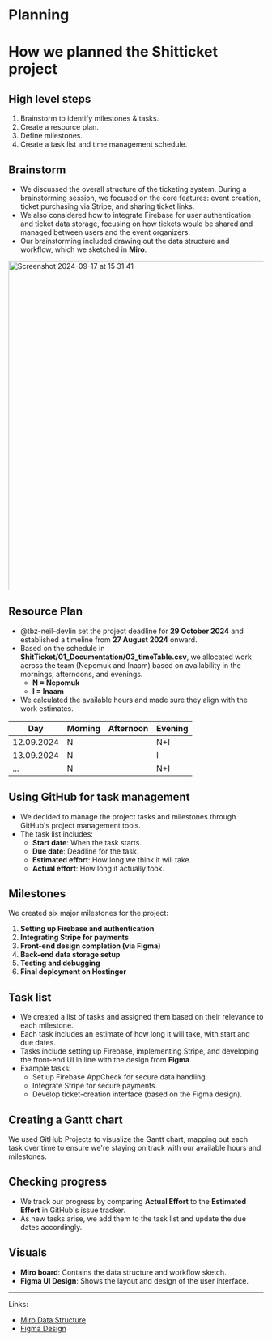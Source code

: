 # Planning

# How we planned the Shitticket project
## High level steps
1. Brainstorm to identify milestones & tasks.
2. Create a resource plan.
3. Define milestones.
4. Create a task list and time management schedule.

## Brainstorm
* We discussed the overall structure of the ticketing system. During a brainstorming session, we focused on the core features: event creation, ticket purchasing via Stripe, and sharing ticket links.
* We also considered how to integrate Firebase for user authentication and ticket data storage, focusing on how tickets would be shared and managed between users and the event organizers.
* Our brainstorming included drawing out the data structure and workflow, which we sketched in **Miro**.
  
<img width="651" alt="Screenshot 2024-09-17 at 15 31 41" src="https://github.com/user-attachments/assets/0b61c4f7-ca81-467b-b25c-bfb20c14f99e">


## Resource Plan
* @tbz-neil-devlin set the project deadline for **29 October 2024** and established a timeline from **27 August 2024** onward.
* Based on the schedule in **ShitTicket/01_Documentation/03_timeTable.csv**, we allocated work across the team (Nepomuk and Inaam) based on availability in the mornings, afternoons, and evenings.
  * **N = Nepomuk**
  * **I = Inaam**
* We calculated the available hours and made sure they align with the work estimates.

| Day       | Morning | Afternoon | Evening |
|-----------|---------|-----------|---------|
| 12.09.2024|    N    |           |    N+I  |
| 13.09.2024|    N    |           |    I    |
| ...       |    N    |           |    N+I  |



## Using GitHub for task management
* We decided to manage the project tasks and milestones through GitHub's project management tools.
* The task list includes:
  * **Start date**: When the task starts.
  * **Due date**: Deadline for the task.
  * **Estimated effort**: How long we think it will take.
  * **Actual effort**: How long it actually took.

## Milestones
We created six major milestones for the project:
1. **Setting up Firebase and authentication**
2. **Integrating Stripe for payments**
3. **Front-end design completion (via Figma)**
4. **Back-end data storage setup**
5. **Testing and debugging**
6. **Final deployment on Hostinger**



## Task list
* We created a list of tasks and assigned them based on their relevance to each milestone.
* Each task includes an estimate of how long it will take, with start and due dates.
* Tasks include setting up Firebase, implementing Stripe, and developing the front-end UI in line with the design from **Figma**.
* Example tasks:
  * Set up Firebase AppCheck for secure data handling.
  * Integrate Stripe for secure payments.
  * Develop ticket-creation interface (based on the Figma design).



## Creating a Gantt chart
We used GitHub Projects to visualize the Gantt chart, mapping out each task over time to ensure we're staying on track with our available hours and milestones.

## Checking progress
* We track our progress by comparing **Actual Effort** to the **Estimated Effort** in GitHub's issue tracker.
* As new tasks arise, we add them to the task list and update the due dates accordingly.



## Visuals
* **Miro board**: Contains the data structure and workflow sketch.
* **Figma UI Design**: Shows the layout and design of the user interface.

---

Links:
* [Miro Data Structure](https://miro.com/welcomeonboard/ZEMyQjFUWDFOVUlWSjMxNEYxZTBOOWlFd2lKdDMzUnFJYkprNTczVDhqb0liUTdyTkJ4UWJEOXhYNWMyek80R3wzNDU4NzY0NTM2MDY0OTU4MDUwfDI=?share_link_id=424129458285)
* [Figma Design](https://www.figma.com/design/XdHtJ34A3BiF542R21bNlt/Shit-Ticket?node-id=0-1&t=pnqqpHKTTkCcaOoA-1)
